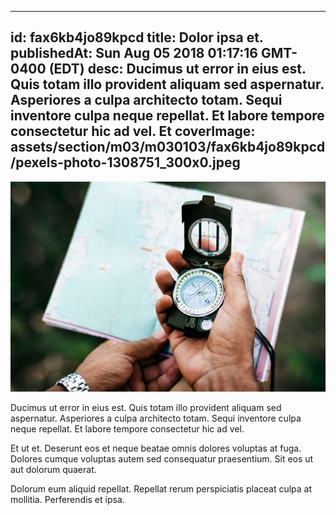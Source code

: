 
---
id: fax6kb4jo89kpcd
title: Dolor ipsa et.
publishedAt: Sun Aug 05 2018 01:17:16 GMT-0400 (EDT)
desc: Ducimus ut error in eius est. Quis totam illo provident aliquam sed aspernatur. Asperiores a culpa architecto totam. Sequi inventore culpa neque repellat. Et labore tempore consectetur hic ad vel. Et
coverImage: assets/section/m03/m030103/fax6kb4jo89kpcd/pexels-photo-1308751_300x0.jpeg
---

![image from pexels.com](assets/section/m03/m030103/fax6kb4jo89kpcd/pexels-photo-1308751.jpeg)

Ducimus ut error in eius est. Quis totam illo provident aliquam sed aspernatur. Asperiores a culpa architecto totam. Sequi inventore culpa neque repellat. Et labore tempore consectetur hic ad vel.
 
Et ut et. Deserunt eos et neque beatae omnis dolores voluptas at fuga. Dolores cumque voluptas autem sed consequatur praesentium. Sit eos ut aut dolorum quaerat.
 
Dolorum eum aliquid repellat. Repellat rerum perspiciatis placeat culpa at mollitia. Perferendis et ipsa.

